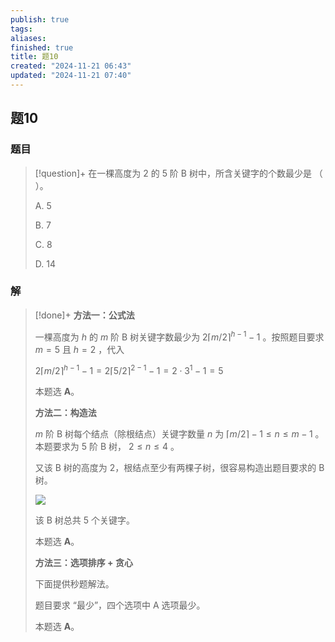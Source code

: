 ```yaml
---
publish: true
tags: 
aliases: 
finished: true
title: 题10
created: "2024-11-21 06:43"
updated: "2024-11-21 07:40"
---
```

## 题10
### 题目
> [!question]+
> 在一棵高度为 2 的 5 阶 B 树中，所含关键字的个数最少是 （ ）。
> 
> A. 5
> 
> B. 7
> 
> C. 8
> 
> D. 14
### 解
> [!done]+
> **方法一：公式法**
> 
> 一棵高度为 $h$ 的 $m$ 阶 B 树关键字数最少为 $2\lceil m/2 \rceil^{h-1}-1$ 。按照题目要求 $m=5$ 且 $h=2$ ，代入
> 
> $2\lceil m/2 \rceil^{h-1}-1 = 2\lceil 5/2 \rceil^{2-1}-1 = 2\cdot3^1-1 = 5$
> 
> 本题选 **A**。
> 
> **方法二：构造法**
> 
> $m$ 阶 B 树每个结点（除根结点）关键字数量 $n$ 为 $\lceil m/2 \rceil-1\le n \le m-1$ 。本题要求为 5 阶 B 树， $2\le n \le 4$ 。
> 
> 又该 B 树的高度为 2，根结点至少有两棵子树，很容易构造出题目要求的 B 树。
> 
> ![](https://picx.zhimg.com/v2-bf6950e7e139435480bb74ee6e43554f_r.jpg)
> 
> 该 B 树总共 5 个关键字。
> 
> 本题选 **A**。
> 
> **方法三：选项排序 + 贪心**
> 
> 下面提供秒题解法。
> 
> 题目要求 “最少”，四个选项中 A 选项最少。
> 
> 本题选 **A**。